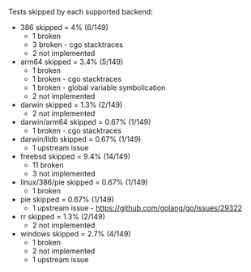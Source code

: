 Tests skipped by each supported backend:

* 386 skipped = 4% (6/149)
	* 1 broken
	* 3 broken - cgo stacktraces
	* 2 not implemented
* arm64 skipped = 3.4% (5/149)
	* 1 broken
	* 1 broken - cgo stacktraces
	* 1 broken - global variable symbolication
	* 2 not implemented
* darwin skipped = 1.3% (2/149)
	* 2 not implemented
* darwin/arm64 skipped = 0.67% (1/149)
	* 1 broken - cgo stacktraces
* darwin/lldb skipped = 0.67% (1/149)
	* 1 upstream issue
* freebsd skipped = 9.4% (14/149)
	* 11 broken
	* 3 not implemented
* linux/386/pie skipped = 0.67% (1/149)
	* 1 broken
* pie skipped = 0.67% (1/149)
	* 1 upstream issue - https://github.com/golang/go/issues/29322
* rr skipped = 1.3% (2/149)
	* 2 not implemented
* windows skipped = 2.7% (4/149)
	* 1 broken
	* 2 not implemented
	* 1 upstream issue
